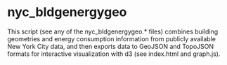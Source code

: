 # nyc_bldgenergygeo

This script (see any of the nyc_bldgenergygeo.* files) combines building geometries and energy consumption information from publicly available New York City data, and then exports data to GeoJSON and TopoJSON formats for interactive visualization with d3 (see index.html and graph.js).


